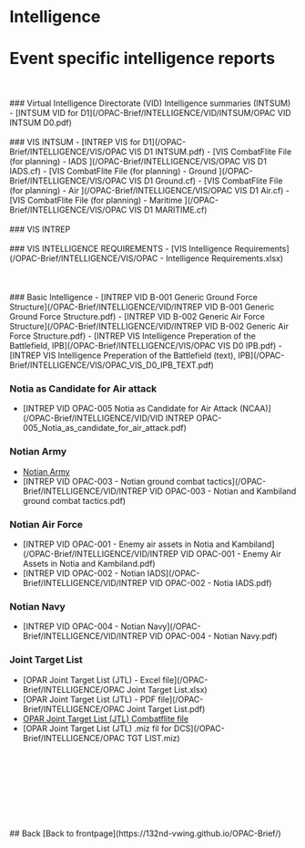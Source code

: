 # Intelligence

# Event specific intelligence reports
<br>
<br>
### Virtual Intelligence Directorate (VID) Intelligence summaries (INTSUM)
- [INTSUM VID for D1](/OPAC-Brief/INTELLIGENCE/VID/INTSUM/OPAC VID INTSUM D0.pdf)
<br>
<br>
### VIS INTSUM
- [INTREP VIS for D1](/OPAC-Brief/INTELLIGENCE/VIS/OPAC VIS D1 INTSUM.pdf)
- [VIS CombatFlite File (for planning) - IADS ](/OPAC-Brief/INTELLIGENCE/VIS/OPAC VIS D1 IADS.cf)
- [VIS CombatFlite File (for planning) - Ground ](/OPAC-Brief/INTELLIGENCE/VIS/OPAC VIS D1 Ground.cf)
- [VIS CombatFlite File (for planning) - Air ](/OPAC-Brief/INTELLIGENCE/VIS/OPAC VIS D1 Air.cf)
- [VIS CombatFlite File (for planning) - Maritime ](/OPAC-Brief/INTELLIGENCE/VIS/OPAC VIS D1 MARITIME.cf)
<br>
<br>
### VIS INTREP
<br>
<br>
### VIS INTELLIGENCE REQUIREMENTS
- [VIS Intelligence Requirements](/OPAC-Brief/INTELLIGENCE/VIS/OPAC - Intelligence Requirements.xlsx)
<br>
<br>
<br>
<br>
### Basic Intelligence
- [INTREP VID B-001 Generic Ground Force Structure](/OPAC-Brief/INTELLIGENCE/VID/INTREP VID B-001 Generic Ground Force Structure.pdf)
- [INTREP VID B-002 Generic Air Force Structure](/OPAC-Brief/INTELLIGENCE/VID/INTREP VID B-002 Generic Air Force Structure.pdf)
- [INTREP VIS Intelligence Preperation of the Battlefield, IPB](/OPAC-Brief/INTELLIGENCE/VIS/OPAC VIS D0 IPB.pdf)
- [INTREP VIS Intelligence Preperation of the Battlefield (text), IPB](/OPAC-Brief/INTELLIGENCE/VIS/OPAC_VIS_D0_IPB_TEXT.pdf)


### Notia as Candidate for Air attack
- [INTREP VID OPAC-005 Notia as Candidate for Air Attack (NCAA)](/OPAC-Brief/INTELLIGENCE/VID/VID INTREP OPAC-005_Notia_as_candidate_for_air_attack.pdf)

### Notian Army
- [Notian Army](/OPAC-Brief/INTELLIGENCE/DUSS_Army.html)
- [INTREP VID OPAC-003 - Notian ground combat tactics](/OPAC-Brief/INTELLIGENCE/VID/INTREP VID OPAC-003 - Notian and Kambiland ground combat tactics.pdf)

### Notian Air Force
- [INTREP VID OPAC-001 - Enemy air assets in Notia and Kambiland](/OPAC-Brief/INTELLIGENCE/VID/INTREP VID OPAC-001 - Enemy Air Assets in Notia and Kambiland.pdf)
- [INTREP VID OPAC-002 - Notian IADS](/OPAC-Brief/INTELLIGENCE/VID/INTREP VID OPAC-002 - Notia IADS.pdf)

### Notian Navy
- [INTREP VID OPAC-004 - Notian Navy](/OPAC-Brief/INTELLIGENCE/VID/INTREP VID OPAC-004 - Notian Navy.pdf)


### Joint Target List
- [OPAR Joint Target List (JTL) - Excel file](/OPAC-Brief/INTELLIGENCE/OPAC Joint Target List.xlsx)
- [OPAR Joint Target List (JTL) - PDF file](/OPAC-Brief/INTELLIGENCE/OPAC Joint Target List.pdf)
- [OPAR Joint Target List (JTL) Combatflite file](/OPAC-Brief/INTELLIGENCE/OPAC_TGT_LIST.cf)
- [OPAR Joint Target List (JTL) .miz fil for DCS](/OPAC-Brief/INTELLIGENCE/OPAC TGT LIST.miz)
<br>
<br>
<br>
<br>


<br>
<br>
<br>
<br>
## Back
[Back to frontpage](https://132nd-vwing.github.io/OPAC-Brief/)